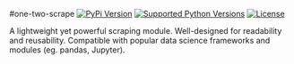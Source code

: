 #one-two-scrape
[![PyPi Version](https://img.shields.io/pypi/v/one-two-scrape)](https://pypi.org/project/one-two-scrape/)
[![Supported Python Versions](https://img.shields.io/pypi/pyversions/one-two-scrape.svg)](https://pypi.org/project/one-two-scrape/)
[![License](https://img.shields.io/github/license/ssripilaipong/otscrape)](https://github.com/SSripilaipong/otscrape/blob/master/LICENSE.md)

A lightweight yet powerful scraping module. Well-designed for readability and reusability. 
Compatible with popular data science frameworks and modules (eg. pandas, Jupyter).



